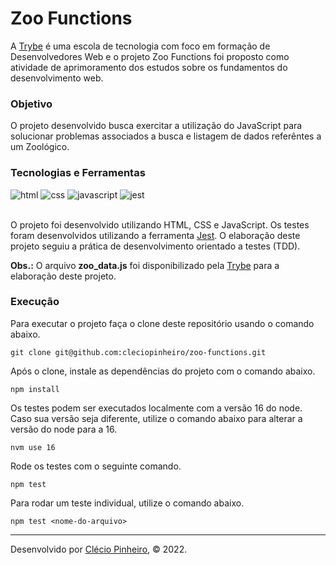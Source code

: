 # Zoo Functions

A [Trybe](https://www.betrybe.com/) é uma escola de tecnologia com foco em formação de Desenvolvedores Web e o projeto Zoo Functions foi proposto como atividade de aprimoramento dos estudos sobre os fundamentos do desenvolvimento web.

### Objetivo

O projeto desenvolvido busca exercitar a utilização do JavaScript para solucionar problemas associados a busca e listagem de dados referêntes a um Zoológico.

### Tecnologias e Ferramentas

<div>
    <img src="https://img.shields.io/badge/HTML5-E34F26?style=for-the-badge&logo=html5&logoColor=white" alt="html" />
    <img src="https://img.shields.io/badge/CSS3-1572B6?style=for-the-badge&logo=css3&logoColor=white" alt="css" />
    <img src="https://img.shields.io/badge/JavaScript-F7DF1E?style=for-the-badge&logo=javascript&logoColor=black" alt="javascript" />
    <img src="https://img.shields.io/badge/Jest-C21325?style=for-the-badge&logo=jest&logoColor=white" alt="jest" />
</div>

<br>

O projeto foi desenvolvido utilizando HTML, CSS e JavaScript. Os testes foram desenvolvidos utilizando a ferramenta [Jest](https://jestjs.io/pt-BR/). O elaboração deste projeto seguiu a prática de desenvolvimento orientado a testes (TDD).

**Obs.:** O arquivo **zoo_data.js** foi disponibilizado pela [Trybe](https://www.betrybe.com/) para a elaboração deste projeto.

### Execução

Para executar o projeto faça o clone deste repositório usando o comando abaixo.

    git clone git@github.com:cleciopinheiro/zoo-functions.git

Após o clone, instale as dependências do projeto com o comando abaixo.

    npm install

Os testes podem ser executados localmente com a versão 16 do node. Caso sua versão seja diferente, utilize o comando abaixo para alterar a versão do node para a 16.

    nvm use 16

Rode os testes com o seguinte comando.

    npm test
    
 Para rodar um teste individual, utilize o comando abaixo.
 
    npm test <nome-do-arquivo>
    
 ---
 
Desenvolvido por [Clécio Pinheiro](www.linkedin.com/in/cleciopinheirodev), © 2022.
